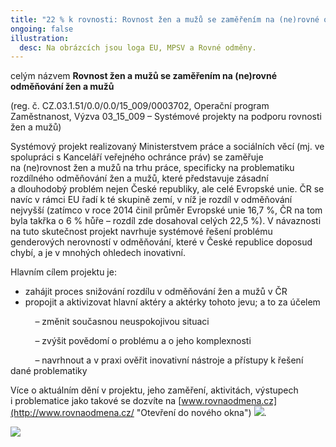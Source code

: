 ```yaml
---
title: "22 % k rovnosti: Rovnost žen a mužů se zaměřením na (ne)rovné odměňování"
ongoing: false
illustration:
  desc: Na obrázcích jsou loga EU, MPSV a Rovné odměny.
---
```

<!--StartFragment-->

celým názvem **Rovnost žen a mužů se zaměřením na (ne)rovné odměňování žen a mužů**

(reg. č. CZ.03.1.51/0.0/0.0/15_009/0003702, Operační program Zaměstnanost, Výzva 03_15_009 – Systémové projekty na podporu rovnosti žen a mužů)

Systémový projekt realizovaný Ministerstvem práce a sociálních věcí (mj. [](<>)ve spolupráci s Kanceláří veřejného ochránce práv) se zaměřuje na (ne)rovnost žen a mužů na trhu práce, specificky na problematiku rozdílného odměňování žen a mužů, které představuje zásadní a dlouhodobý problém nejen České republiky, ale celé Evropské unie. ČR se navíc v rámci EU řadí k té skupině zemí, v níž je rozdíl v odměňování nejvyšší (zatímco v roce 2014 činil průměr Evropské unie 16,7 %, ČR na tom byla takřka o 6 % hůře – rozdíl zde dosahoval celých 22,5 %). V návaznosti na tuto skutečnost projekt navrhuje systémové řešení problému genderových nerovností v odměňování, které v České republice doposud chybí, a je v mnohých ohledech inovativní.

Hlavním cílem projektu je:

* zahájit proces snižování rozdílu v odměňování žen a mužů v ČR
* propojit a aktivizovat hlavní aktéry a aktérky tohoto jevu; a to za účelem

          – změnit současnou neuspokojivou situaci

          – zvýšit povědomí o problému a o jeho komplexnosti

          – navrhnout a v praxi ověřit inovativní nástroje a přístupy k řešení dané problematiky

Více o aktuálním dění v projektu, jeho zaměření, aktivitách, výstupech i problematice jako takové se dozvíte na [www.rovnaodmena.cz](http://www.rovnaodmena.cz/ "Otevření do nového okna") ![](https://www.ochrance.cz/typo3/ext/od_linkdesc/icons/external.gif).

![](https://www.ochrance.cz/uploads/RTEmagicC_trojlogo_22.png.png)

<!--EndFragment-->